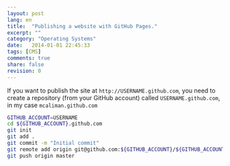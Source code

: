 ```yaml
---
layout: post
lang: en
title:  "Publishing a website with GitHub Pages."
excerpt: ""
category: "Operating Systems"
date:   2014-01-01 22:45:33
tags: [CMS]
comments: true
share: false
revision: 0
---
```


If you want to publish the site at `http://USERNAME.github.com`, you need to create a repository (from your GitHub account) 
called `USERNAME.github.com`, in my case `mcaliman.github.com`

```bash
GITHUB_ACCOUNT=USERNAME
cd ${GITHUB_ACCOUNT}.github.com
git init
git add .
git commit -m "Initial commit"
git remote add origin git@github.com:${GITHUB_ACCOUNT}/${GITHUB_ACCOUNT}.github.com.git
git push origin master
```




